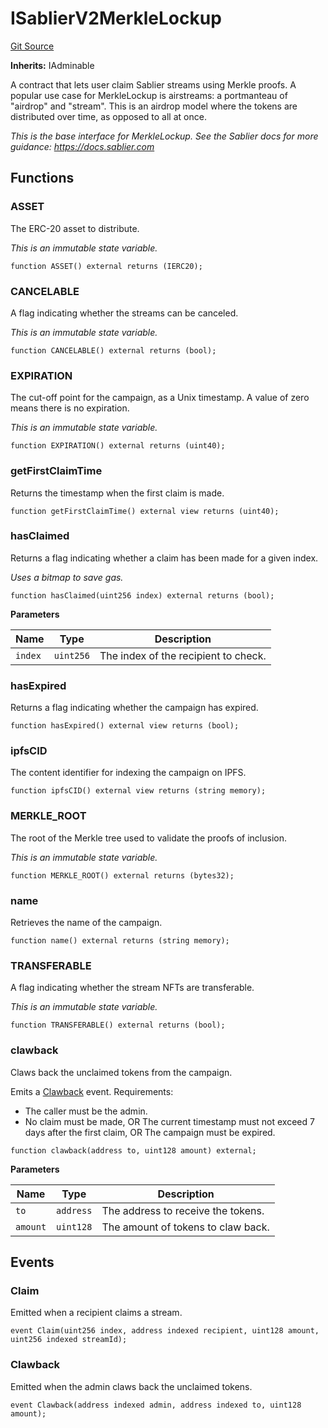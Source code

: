 # ISablierV2MerkleLockup

[Git Source](https://github.com/sablier-labs/v2-periphery/blob/c10978dd4cdb54301b9c2d63c7e0af41da9110f3/src/interfaces/ISablierV2MerkleLockup.sol)

**Inherits:** IAdminable

A contract that lets user claim Sablier streams using Merkle proofs. A popular use case for MerkleLockup is airstreams:
a portmanteau of "airdrop" and "stream". This is an airdrop model where the tokens are distributed over time, as opposed
to all at once.

_This is the base interface for MerkleLockup. See the Sablier docs for more guidance: https://docs.sablier.com_

## Functions

### ASSET

The ERC-20 asset to distribute.

_This is an immutable state variable._

```solidity
function ASSET() external returns (IERC20);
```

### CANCELABLE

A flag indicating whether the streams can be canceled.

_This is an immutable state variable._

```solidity
function CANCELABLE() external returns (bool);
```

### EXPIRATION

The cut-off point for the campaign, as a Unix timestamp. A value of zero means there is no expiration.

_This is an immutable state variable._

```solidity
function EXPIRATION() external returns (uint40);
```

### getFirstClaimTime

Returns the timestamp when the first claim is made.

```solidity
function getFirstClaimTime() external view returns (uint40);
```

### hasClaimed

Returns a flag indicating whether a claim has been made for a given index.

_Uses a bitmap to save gas._

```solidity
function hasClaimed(uint256 index) external returns (bool);
```

**Parameters**

| Name    | Type      | Description                          |
| ------- | --------- | ------------------------------------ |
| `index` | `uint256` | The index of the recipient to check. |

### hasExpired

Returns a flag indicating whether the campaign has expired.

```solidity
function hasExpired() external view returns (bool);
```

### ipfsCID

The content identifier for indexing the campaign on IPFS.

```solidity
function ipfsCID() external view returns (string memory);
```

### MERKLE_ROOT

The root of the Merkle tree used to validate the proofs of inclusion.

_This is an immutable state variable._

```solidity
function MERKLE_ROOT() external returns (bytes32);
```

### name

Retrieves the name of the campaign.

```solidity
function name() external returns (string memory);
```

### TRANSFERABLE

A flag indicating whether the stream NFTs are transferable.

_This is an immutable state variable._

```solidity
function TRANSFERABLE() external returns (bool);
```

### clawback

Claws back the unclaimed tokens from the campaign.

Emits a [Clawback](/docs/reference/lockup/periphery/interfaces/interface.ISablierV2MerkleLockup.md#clawback) event.
Requirements:

- The caller must be the admin.
- No claim must be made, OR The current timestamp must not exceed 7 days after the first claim, OR The campaign must be
  expired.

```solidity
function clawback(address to, uint128 amount) external;
```

**Parameters**

| Name     | Type      | Description                        |
| -------- | --------- | ---------------------------------- |
| `to`     | `address` | The address to receive the tokens. |
| `amount` | `uint128` | The amount of tokens to claw back. |

## Events

### Claim

Emitted when a recipient claims a stream.

```solidity
event Claim(uint256 index, address indexed recipient, uint128 amount, uint256 indexed streamId);
```

### Clawback

Emitted when the admin claws back the unclaimed tokens.

```solidity
event Clawback(address indexed admin, address indexed to, uint128 amount);
```

